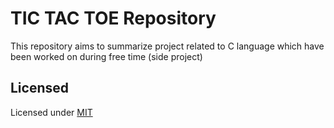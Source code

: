 # TIC TAC TOE Repository
This repository aims to summarize project related to C language which have been worked on during free time (side project)


## Licensed
Licensed under [MIT](https://github.com/GWENTzy/TIC-TAC-TOE/blob/main/LICENSE)
